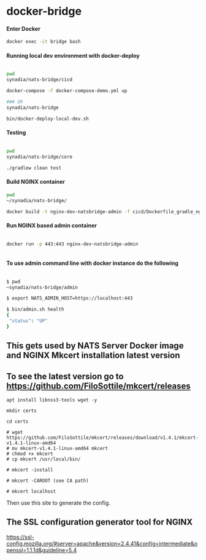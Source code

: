 # docker-bridge

#### Enter Docker
```sh
docker exec -it bridge bash
```


#### Running local dev environment with docker-deploy
```sh

pwd
synadia/nats-bridge/cicd

docker-compose -f docker-compose-demo.yml up

### OR
synadia/nats-bridge

bin/docker-deploy-local-dev.sh

```


#### Testing
```sh

pwd
synadia/nats-bridge/core

./gradlew clean test
```

#### Build NGINX container

```sh
pwd
~/synadia/nats-bridge/

docker build -t nginx-dev-natsbridge-admin -f cicd/Dockerfile_gradle_nginx.dev .
```

#### Run NGINX based admin container

```sh

docker run -p 443:443 nginx-dev-natsbridge-admin



```

#### To use admin command line with docker instance do the following

```sh

$ pwd
~synadia/nats-bridge/admin

$ export NATS_ADMIN_HOST=https://localhost:443

$ bin/admin.sh health                        
{
 "status": "UP"
}

```


## This gets used by NATS Server Docker image and NGINX Mkcert installation latest version

## To see the latest version go to https://github.com/FiloSottile/mkcert/releases


```
apt install libnss3-tools wget -y
```

```
mkdir certs

cd certs

# wget https://github.com/FiloSottile/mkcert/releases/download/v1.4.1/mkcert-v1.4.1-linux-amd64
# mv mkcert-v1.4.1-linux-amd64 mkcert
# chmod +x mkcert
# cp mkcert /usr/local/bin/

# mkcert -install

# mkcert -CAROOT (see CA path)

# mkcert localhost

```

Then use this site to generate the config.

## The SSL configuration generator tool for NGINX

https://ssl-config.mozilla.org/#server=apache&version=2.4.41&config=intermediate&openssl=1.1.1d&guideline=5.4
